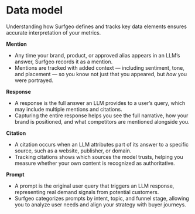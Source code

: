 # Data model

Understanding how Surfgeo defines and tracks key data elements ensures accurate interpretation of your metrics.

**Mention**

* Any time your brand, product, or approved alias appears in an LLM’s answer, Surfgeo records it as a mention.
* Mentions are tracked with added context — including sentiment, tone, and placement — so you know not just that you appeared, but _how_ you were portrayed.

**Response**

* A response is the full answer an LLM provides to a user’s query, which may include multiple mentions and citations.
* Capturing the entire response helps you see the full narrative, how your brand is positioned, and what competitors are mentioned alongside you.

**Citation**

* A citation occurs when an LLM attributes part of its answer to a specific source, such as a website, publisher, or domain.
* Tracking citations shows which sources the model trusts, helping you measure whether your own content is recognized as authoritative.

**Prompt**

* A prompt is the original user query that triggers an LLM response, representing real demand signals from potential customers.
* Surfgeo categorizes prompts by intent, topic, and funnel stage, allowing you to analyze user needs and align your strategy with buyer journeys.
